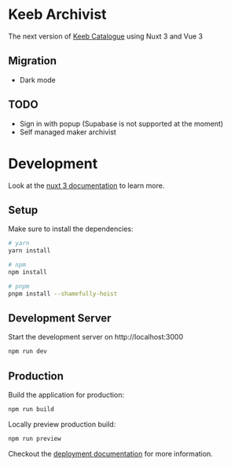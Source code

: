 # Keeb Archivist
The next version of [Keeb Catalogue](https://github.com/anhthang/keeb-catalogue) using Nuxt 3 and Vue 3

## Migration
- Dark mode

## TODO
- Sign in with popup (Supabase is not supported at the moment)
- Self managed maker archivist

# Development

Look at the [nuxt 3 documentation](https://v3.nuxtjs.org) to learn more.

## Setup

Make sure to install the dependencies:

```bash
# yarn
yarn install

# npm
npm install

# pnpm
pnpm install --shamefully-hoist
```

## Development Server

Start the development server on http://localhost:3000

```bash
npm run dev
```

## Production

Build the application for production:

```bash
npm run build
```

Locally preview production build:

```bash
npm run preview
```

Checkout the [deployment documentation](https://v3.nuxtjs.org/guide/deploy/presets) for more information.
